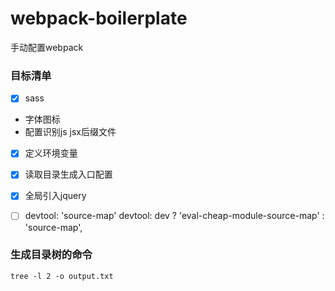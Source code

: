 # webpack-boilerplate
手动配置webpack

### 目标清单
- [x] sass
- 字体图标
- 配置识别js jsx后缀文件
- [x] 定义环境变量
- [x] 读取目录生成入口配置
- [x] 全局引入jquery
- [ ] devtool: 'source-map' devtool: dev ? 'eval-cheap-module-source-map' : 'source-map',



### 生成目录树的命令
`tree -l 2 -o output.txt`